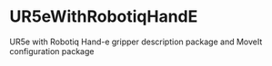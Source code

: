 # UR5eWithRobotiqHandE
UR5e with Robotiq Hand-e gripper description package and MoveIt configuration package
